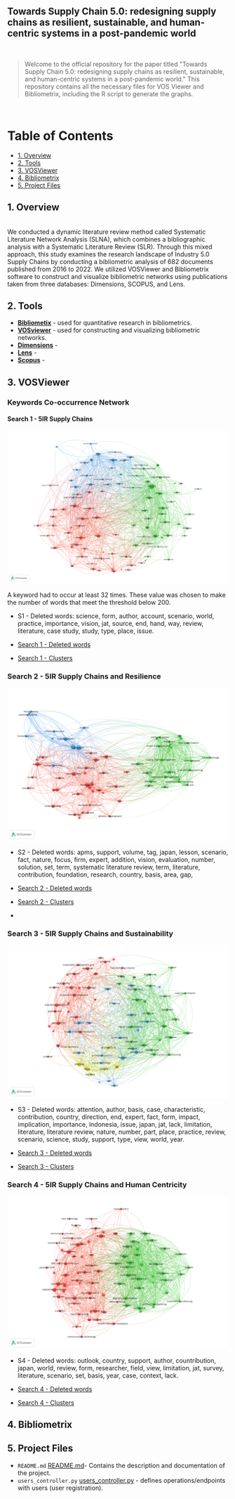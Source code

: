 
 
<h2>Towards Supply Chain 5.0: redesigning supply chains as resilient, sustainable, and human-centric systems in a post-pandemic world </h2>

 
 <br> 
 
 
>Welcome to the official repository for the paper titled "Towards Supply Chain 5.0: redesigning supply chains as resilient, sustainable, and human-centric systems in a post-pandemic world." This repository contains all the necessary files for VOS Viewer and Bibliometrix, including the R script to generate the graphs. 

 <br> 
 
<h1>Table of Contents</h1>
 
<!-- TOC -->
- [1. Overview](#1-overview)
- [2. Tools](#2-project-files)
- [3. VOSViewer](#3-vosviewer)
- [4. Bibliometrix](#4-bibliometrix)
- [5. Project Files](#5-project-files)
   
<!-- /TOC -->
 
## 1. Overview 
 <br> 
 We conducted a dynamic literature review method called Systematic Literature Network Analysis (SLNA), which combines a bibliographic analysis with a Systematic Literature Review (SLR). Through this mixed approach, this study examines the research landscape of Industry 5.0 Supply Chains by conducting a bibliometric analysis of 682 documents published from 2016 to 2022. We utilized VOSViewer and Bibliometrix software to construct and visualize bibliometric networks using publications taken from three databases: Dimensions, SCOPUS, and Lens. 
 
<br>  

## 2. Tools 

* [**Bibliometix**](https://www.bibliometrix.org/home/) - used for quantitative research in bibliometrics.  
* [**VOSviewer**](https://www.vosviewer.com/) - used for constructing and visualizing bibliometric networks.
* [**Dimensions**](https://app.dimensions.ai) -
* [**Lens**](https://www.lens.org/) -
* [**Scopus**](https://www.scopus.com/) -

 
## 3. VOSViewer 

### Keywords Co-occurrence Network

#### Search 1 - 5IR Supply Chains
  
![print](/VOSVIEWER_BibliometricMaps/S1.png)

A keyword had to occur at least 32 times. These value was chosen to make the number of words that meet the threshold below 200. 

* S1 - Deleted words: science, form, author, account, scenario, world, practice, importance, vision, jat, source, end, hand, way, review, literature, case study, study, type, place, issue. 

* [Search 1 - Deleted words](https://github.com/alicevillar/TowardsSupplyChain-5.0/blob/main/Search-1/S1png.png) 
* [Search 1 - Clusters](https://github.com/alicevillar/TowardsSupplyChain-5.0/blob/main/Search-1/S1png.png) 

### Search 2 - 5IR Supply Chains and Resilience 

![print](/VOSVIEWER_BibliometricMaps/S2.png)

* S2 - Deleted words: apms, support, volume, tag, japan, lesson, scenario, fact, nature, focus, firm, expert, addition, vision, evaluation, number, solution, set, term, systematic literature review, term, literature, contribution, foundation, research, country, basis, area, gap, 

* [Search 2 - Deleted words](https://github.com/alicevillar/TowardsSupplyChain-5.0/blob/main/Search-1/S1png.png) 
* [Search 2 - Clusters](https://github.com/alicevillar/TowardsSupplyChain-5.0/blob/main/Search-1/S1png.png) 
* 
### Search 3 - 5IR Supply Chains and Sustainability 

![print](/VOSVIEWER_BibliometricMaps/S3.png)
* S3 - Deleted words: attention, author, basis, case, characteristic, contribution, country, direction, end, expert, fact, form, impact, implication, importance, indonesia, issue, japan, jat, lack, limitation, literature, literature review, nature, number, part, place, practice, review, scenario, science, study, support, type, view, world, year.

* [Search 3 - Deleted words](https://github.com/alicevillar/TowardsSupplyChain-5.0/blob/main/Search-1/S1png.png) 
* [Search 3 - Clusters](https://github.com/alicevillar/TowardsSupplyChain-5.0/blob/main/Search-1/S1png.png) 
 
### Search 4 - 5IR Supply Chains and Human Centricity  

![print](/VOSVIEWER_BibliometricMaps/S4.png)

* S4 - Deleted words: outlook, country, support, author, countribution, japan, world, review, form, researcher, field, view, limitation, jat, survey, literature, scenario, set, basis, year, case, context, lack.

* [Search 4 - Deleted words](https://github.com/alicevillar/TowardsSupplyChain-5.0/blob/main/Search-1/S1png.png) 
* [Search 4 - Clusters](https://github.com/alicevillar/TowardsSupplyChain-5.0/blob/main/Search-1/S1png.png) 

## 4. Bibliometrix 

## 5. Project Files

* `README.md` [README.md](https://github.com/alicevillar/sfa_api/blob/main/README.md)- Contains the description and documentation of the project. 
* `users_controller.py` [users_controller.py](https://github.com/alicevillar/sfa_api/blob/main/controllers/users_controller.py) - defines operations/endpoints with users (user registration). 

 
 
 
